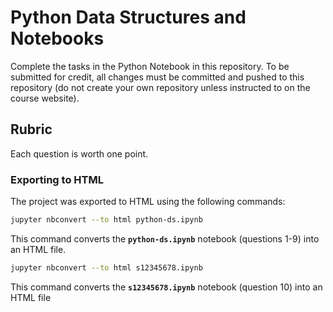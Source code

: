 # Python Data Structures and Notebooks

Complete the tasks in the Python Notebook in this repository.
To be submitted for credit, all changes must be committed and pushed to this repository (do not create your own repository unless instructed to on the course website).

## Rubric

Each question is worth one point.

### Exporting to HTML

The project was exported to HTML using the following commands:

```bash
jupyter nbconvert --to html python-ds.ipynb
```
This command converts the **`python-ds.ipynb`** notebook (questions 1-9) into an HTML file.

```bash
jupyter nbconvert --to html s12345678.ipynb
```
This command converts the **`s12345678.ipynb`** notebook (question 10) into an HTML file


